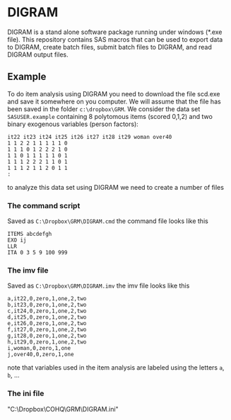 # DIGRAM

DIGRAM is a stand alone software package running under windows (*.exe file). This repository contains SAS macros that can be used to export data to DIGRAM, create batch files, submit batch files to DIGRAM, and read DIGRAM output files.


## Example

To do item analysis using DIGRAM you need to download the file scd.exe and save it somewhere on you computer. We will assume that the file has been saved in the folder `c:\dropbox\GRM`. We consider the data set `SASUSER.example` containing 8 polytomous items (scored 0,1,2) and two binary exogenous variables (person factors):

```
it22 it23 it24 it25 it26 it27 it28 it29 woman over40 
1 1 2 2 1 1 1 1 1 0 
1 1 1 0 1 2 2 2 1 0 
1 1 0 1 1 1 1 1 0 1 
1 1 1 2 2 2 1 1 0 1 
1 1 1 2 1 1 2 0 1 1 
:
```

to analyze this data set using DIGRAM we need to create a number of files

### The command script

Saved as `C:\Dropbox\GRM\DIGRAM.cmd` the command file looks like this

```
ITEMS abcdefgh
EXO ij
LLR
ITA 0 3 5 9 100 999
```

### The imv file

Saved as `C:\Dropbox\GRM\DIGRAM.imv` the imv file looks like this

```
a,it22,0,zero,1,one,2,two
b,it23,0,zero,1,one,2,two
c,it24,0,zero,1,one,2,two
d,it25,0,zero,1,one,2,two
e,it26,0,zero,1,one,2,two
f,it27,0,zero,1,one,2,two
g,it28,0,zero,1,one,2,two
h,it29,0,zero,1,one,2,two
i,woman,0,zero,1,one
j,over40,0,zero,1,one
```

note that variables used in the item analysis are labeled using the letters `a`, `b`, ...

### The ini file



"C:\Dropbox\COHQ\GRM\DIGRAM.ini"
